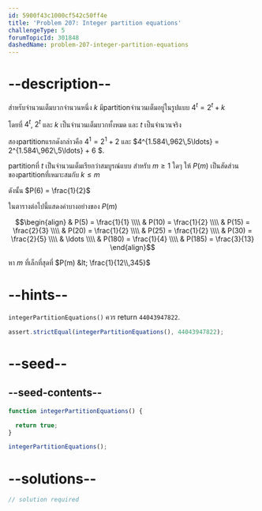 ```yaml
---
id: 5900f43c1000cf542c50ff4e
title: 'Problem 207: Integer partition equations'
challengeType: 5
forumTopicId: 301848
dashedName: problem-207-integer-partition-equations
---
```


# --description--

สำหรับจำนวนเต็มบวกจำนวนหนึ่ง $k$ มีpartitionจำนวนเต็มอยู่ในรูปแบบ $4^t = 2^t + k$

โดยที่ $4^t$, $2^t$ และ $k$ เป็นจำนวนเต็มบวกทั้งหมด และ $t$ เป็นจำนวนจริง

สองpartitionแรกดังกล่าวคือ $4^1 = 2^1 + 2$ และ $4^{1.584\\,962\\,5\ldots} = 2^{1.584\\,962\\,5\ldots} + 6 $.

partitionที่ $t$ เป็นจำนวนเต็มเรียกว่าสมบูรณ์แบบ สำหรับ $m ≥ 1$ ใดๆ ให้ $P(m)$ เป็นสัดส่วนของpartitionที่เหมาะสมกับ $k ≤ m$

ดังนั้น $P(6) = \frac{1}{2}$

ในตารางต่อไปนี้แสดงค่าบางอย่างของ $P(m)$

$$\begin{align}
  & P(5) = \frac{1}{1}    \\\\
  & P(10) = \frac{1}{2}   \\\\
  & P(15) = \frac{2}{3}   \\\\
  & P(20) = \frac{1}{2}   \\\\
  & P(25) = \frac{1}{2}   \\\\
  & P(30) = \frac{2}{5}   \\\\
  & \ldots                \\\\
  & P(180) = \frac{1}{4}  \\\\
  & P(185) = \frac{3}{13}
\end{align}$$

หา $m$ ที่เล็กที่สุดที่ $P(m) &lt; \frac{1}{12\\,345}$
# --hints--

`integerPartitionEquations()` ควร return `44043947822`.

```js
assert.strictEqual(integerPartitionEquations(), 44043947822);
```

# --seed--

## --seed-contents--

```js
function integerPartitionEquations() {

  return true;
}

integerPartitionEquations();
```

# --solutions--

```js
// solution required
```
